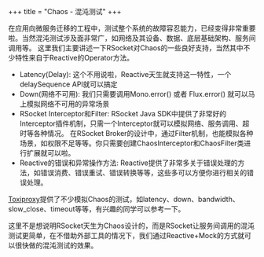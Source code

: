 +++
title = "Chaos - 混沌测试"
+++

在应用向微服务迁移的工程中，测试整个系统的故障容忍能力，已经变得非常重要啦。当然混沌测试涉及面非常广，如网络及其设备、数据、底层基础架构、服务间调用等。
这里我们主要讲述一下RSocket对Chaos的一些良好支持，当然其中不少特性来自于Reactive的Operator方法。

* Latency(Delay): 这个不用说啦，Reactive天生就支持这一特性，一个delaySequence API就可以搞定
* Down(网络不可用): 我们只需要调用Mono.error() 或者 Flux.error() 就可以马上模拟网络不可用的异常场景
* RSocket Interceptor和Filter: RSocket Java SDK中提供了非常好的Interceptor插件机制，只需一个Interceptor就可以模拟网络、服务调用、超时等各种情况。 在RSocket Broker的设计中，通过Filter机制，也能模拟各种场景，如权限不足等等。你只需要创建ChaosInterceptor和ChaosFilter类进行扩展就可以啦。
* Reactive的错误和异常操作方法:  Reactive提供了非常多关于错误处理的方法，如错误消费、错误重试、错误转换等等，这些多可以方便你进行相关的错误处理。

[Toxiproxy](https://github.com/Shopify/toxiproxy)提供了不少模拟Chaos的测试，如latency、down、bandwidth、slow_close、timeout等等，有兴趣的同学可以参考一下。

这里不是想说明RSocket天生为Chaos设计的，而是RSocket让服务间调用的混沌测试更简单，在不借助外部工具的情况下，我们通过Reactive+Mock的方式就可以很快做的混沌测试的效果。


